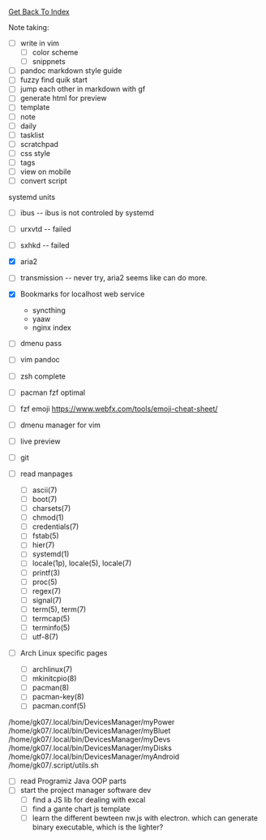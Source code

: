 [Get Back To Index](index)

Note taking:

- [ ] write in vim
  - [ ] color scheme
  - [ ] snippnets
- [ ] pandoc markdown style guide
- [ ] fuzzy find quik start
- [ ] jump each other in markdown with gf
- [ ] generate html for preview
- [ ] template
- [ ] note
- [ ] daily
- [ ] tasklist
- [ ] scratchpad
- [ ] css style
- [ ] tags
- [ ] view on mobile
- [ ] convert script

systemd units

- [ ] ibus -- ibus is not controled by systemd
- [ ] urxvtd -- failed
- [ ] sxhkd -- failed
- [x] aria2
- [ ] transmission -- never try, aria2 seems like can do more.

- [x] Bookmarks for localhost web service

  - syncthing
  - yaaw
  - nginx index

- [ ] dmenu pass
- [ ] vim pandoc
- [ ] zsh complete
- [ ] pacman fzf optimal

- [ ] fzf emoji <https://www.webfx.com/tools/emoji-cheat-sheet/>
- [ ] dmenu manager for vim
- [ ] live preview
- [ ] git
- [ ] read manpages
  - [ ] ascii(7)
  - [ ] boot(7)
  - [ ] charsets(7)
  - [ ] chmod(1)
  - [ ] credentials(7)
  - [ ] fstab(5)
  - [ ] hier(7)
  - [ ] systemd(1)
  - [ ] locale(1p), locale(5), locale(7)
  - [ ] printf(3)
  - [ ] proc(5)
  - [ ] regex(7)
  - [ ] signal(7)
  - [ ] term(5), term(7)
  - [ ] termcap(5)
  - [ ] terminfo(5)
  - [ ] utf-8(7)
- [ ] Arch Linux specific pages
  - [ ] archlinux(7)
  - [ ] mkinitcpio(8)
  - [ ] pacman(8)
  - [ ] pacman-key(8)
  - [ ] pacman.conf(5)

/home/gk07/.local/bin/DevicesManager/myPower
/home/gk07/.local/bin/DevicesManager/myBluet
/home/gk07/.local/bin/DevicesManager/myDevs
/home/gk07/.local/bin/DevicesManager/myDisks
/home/gk07/.local/bin/DevicesManager/myAndroid
/home/gk07/.script/utils.sh

- [ ] read Programiz Java OOP parts
- [ ] start the project manager software dev
  - [ ] find a JS lib for dealing with excal
  - [ ] find a gante chart js template
  - [ ] learn the different bewteen nw.js with electron. which can generate
        binary executable, which is the lighter?
